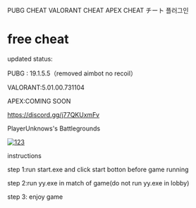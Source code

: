 PUBG CHEAT VALORANT CHEAT APEX CHEAT チート 플러그인
# free cheat
updated status:

PUBG : 19.1.5.5（removed aimbot no recoil）

VALORANT:5.01.00.731104

APEX:COMING SOON

https://discord.gg/j77QKUxmFv

PlayerUnknows's Battlegrounds

<a href="https://ibb.co/W245QK6"><img src="https://i.ibb.co/XCrL9Jb/123.png" alt="123" border="0"></a>

instructions

step 1:run start.exe and click start botton before game running

step 2:run yy.exe in match of game(do not run yy.exe in lobby)

step 3: enjoy game
